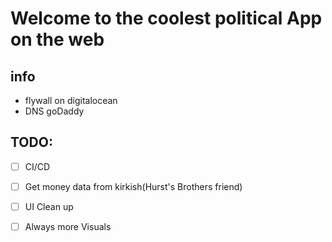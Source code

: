 # Welcome to the coolest political App on the web

## info

- flywall on digitalocean
- DNS goDaddy


## TODO: 
- [ ] CI/CD
- [ ] Get money data from kirkish(Hurst's Brothers friend)
- [ ] UI Clean up
- [ ] Always more Visuals

